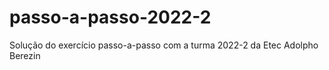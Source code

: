 # passo-a-passo-2022-2
Solução do exercício passo-a-passo com a turma 2022-2 da Etec Adolpho Berezin
